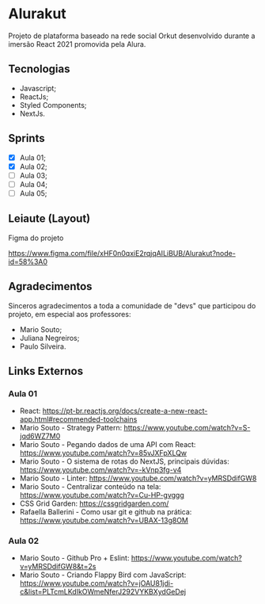 # Alurakut

Projeto de plataforma baseado na rede social Orkut desenvolvido durante a imersão React 2021 promovida pela Alura.

## Tecnologias

- Javascript;
- ReactJs;
- Styled Components;
- NextJs.

## Sprints

- [X] Aula 01;  
- [X] Aula 02;  
- [ ] Aula 03;  
- [ ] Aula 04;  
- [ ] Aula 05;  

## Leiaute (Layout)

Figma do projeto

https://www.figma.com/file/xHF0n0qxiE2rqjqAILiBUB/Alurakut?node-id=58%3A0

## Agradecimentos

Sinceros agradecimentos a toda a comunidade de "devs" que participou do projeto, em especial aos professores:  

- Mario Souto;
- Juliana Negreiros;
- Paulo Silveira.

## Links Externos

### Aula 01

- React: https://pt-br.reactjs.org/docs/create-a-new-react-app.html#recommended-toolchains  
- Mario Souto - Strategy Pattern: https://www.youtube.com/watch?v=S-jqd6WZ7M0  
- Mario Souto - Pegando dados de uma API com React: https://www.youtube.com/watch?v=85vJXFpXLQw  
- Mario Souto - O sistema de rotas do NextJS, principais dúvidas: https://www.youtube.com/watch?v=-kVnp3fg-v4  
- Mario Souto - Linter: https://www.youtube.com/watch?v=yMRSDdifGW8  
- Mario Souto - Centralizar conteúdo na tela: https://www.youtube.com/watch?v=Cu-HP-gvggg  
- CSS Grid Garden: https://cssgridgarden.com/  
- Rafaella Ballerini - Como usar git e github na prática: https://www.youtube.com/watch?v=UBAX-13g8OM  

### Aula 02

- Mario Souto - Github Pro + Eslint: https://www.youtube.com/watch?v=yMRSDdifGW8&t=2s  
- Mario Souto - Criando Flappy Bird com JavaScript: https://www.youtube.com/watch?v=jOAU81jdi-c&list=PLTcmLKdIkOWmeNferJ292VYKBXydGeDej  